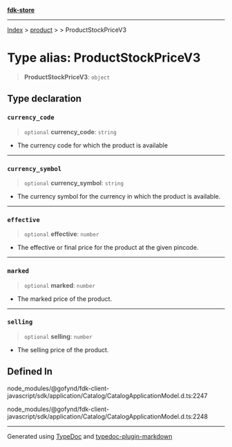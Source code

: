 [**fdk-store**](../../../README.md)
***

[Index](../../../API.md) > [product](../../README.md) > [<internal>](../README.md) > ProductStockPriceV3

# Type alias: ProductStockPriceV3

> **ProductStockPriceV3**: `object`

## Type declaration

### `currency_code`

> `optional` **currency\_code**: `string`

- The currency code for which the product
is available

***

### `currency_symbol`

> `optional` **currency\_symbol**: `string`

- The currency symbol for the currency
in which the product is available.

***

### `effective`

> `optional` **effective**: `number`

- The effective or final price for the product
at the given pincode.

***

### `marked`

> `optional` **marked**: `number`

- The marked price of the product.

***

### `selling`

> `optional` **selling**: `number`

- The selling price of the product.

## Defined In

node\_modules/@gofynd/fdk-client-javascript/sdk/application/Catalog/CatalogApplicationModel.d.ts:2247

node\_modules/@gofynd/fdk-client-javascript/sdk/application/Catalog/CatalogApplicationModel.d.ts:2248

***
Generated using [TypeDoc](https://typedoc.org/) and [typedoc-plugin-markdown](https://www.npmjs.com/package/typedoc-plugin-markdown)
